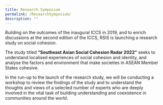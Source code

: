 ```yaml
---
title: Research Symposium
permalink: /ResearchSymposium/
description: ""
---
```


Building on the outcomes of the inaugural ICCS in 2019, and to enrich discussions at the second edition of the ICCS, RSIS is launching a research study on social cohesion.

The study titled **“Southeast Asian Social Cohesion Radar 2022”** seeks to understand localised experiences of social cohesion and identity, and analyse the factors and environment that make societies in ASEAN Member States cohesive. 

In the run-up to the launch of the research study, we will be conducting a workshop to review the findings of the study and to understand the thoughts and views of a selected number of experts who are deeply involved in the vital task of building understanding and coexistence in communities around the world.
